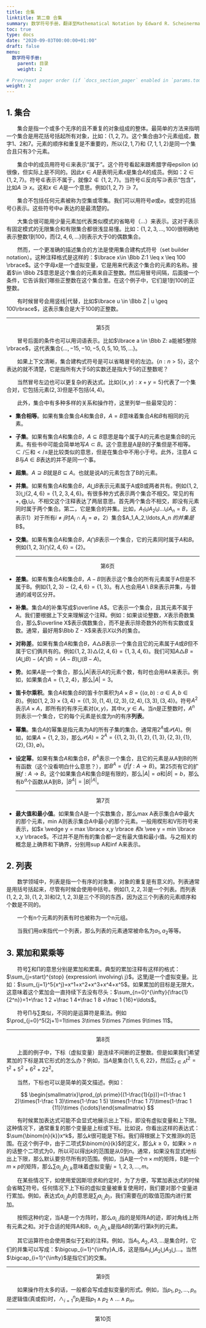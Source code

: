 ```yaml
---
title: 合集
linktitle: 第二章 合集
summary: 数学符号手册，翻译至Mathematical Notation by Edward R. Scheinerman。如何表示合集。
toc: true
type: docs
date: "2020-09-03T00:00:00+01:00"
draft: false
menu:
  数学符号手册:
    parent: 目录
    weight: 2

# Prev/next pager order (if `docs_section_pager` enabled in `params.toml`)
weight: 2
---
```


## 1. 集合

　　集合是指一个或多个无序的且不重复的对象组成的整体。最简单的方法来指明一个集合是用花括号括起所有对象，比如：$\lbrace 1,2,7\rbrace$。这个集合由3个元素组成，数字1、2和7。元素的顺序和重复是不重要的，所以$\lbrace 2, 1, 7 \rbrace$和 $\lbrace 7,1,1,2\rbrace$是同一个集合且只有3个元素。 

　　集合中的成员用符号$\in$来表示“属于”。这个符号看起来跟希腊字母epsilon ($\epsilon$)很像，但实际上是不同的。因此$x \in A$是表明元素$x$是集合$A$的成员。例如：$2 \in \lbrace 1,2,7\rbrace$。符号$\notin$表示不属于，就像$2 \notin \lbrace1,2,7\rbrace$。当符号$\in$反向写$\ni$表示“包含”，比如$A \ni x$。这和$x \in A$是一个意思。例如$\lbrace1,2,7\rbrace \ni 7$。

　　集合不包括任何元素被称为空集或零集。我们可以用符号$\emptyset$或$\varnothing$，或空的花括号$\lbrace \rbrace$表示。这些符号中$\varnothing$ 表达的是最清楚的。

　　大集合很可能用少量元素加代表类似模式的省略号（$\ldots$）来表示。这对于表示有固定模式的无限集合和有限集合都很浅显易懂。比如：$\lbrace1,2,3,\ldots,100\rbrace$很明确地表示整数1到100，而$\lbrace2,4,6,\ldots\rbrace$则表示大于0的偶数集合。

　　然而，一个更准确的描述集合的方法是使用集合建构式符号（set builder notation）。这种注释格式是这样的：$\lbrace x\in \Bbb Z:1 \leq x \leq 100 \rbrace$。这个字母$x$是一个虚拟变量，它是用来代表这个集合的元素的名称。接着$\in \Bbb Z$意思是这个集合的元素来自正整数。然后用冒号间隔，后面接一个条件，它告诉我们哪些正整数在这个集合里。在这个例子中，它们是1到100的正整数。

　　有时候冒号会用竖线$|$代替，比如$\lbrace u \in \Bbb Z | u \geq 100\rbrace$，这表示集合是大于100的正整数。

---

<center> 第5页 </center>

　　冒号后面的条件也可以用词语表示。比如$\lbrace a \in \Bbb Z: a能被5整除\rbrace$，这代表集合$\lbrace\ldots,-15,-10,-5,0,5,10,15,\ldots\rbrace$。

　　如果上下文清晰，集合建构式符号是可以省略冒号的左边。$\lbrace n:n>5\rbrace$，这个表达的就不清楚，它是指所有大于5的实数还是指大于5的正整数呢？

　　当然冒号左边也可以更复杂的表达式。比如$\lbrace(x,y):x+y=5\rbrace$代表了一个集合对，它包括元素$(2,3)$但是不包括$(4,4)$。

　　此外，集合中有多种多样的关系和操作符，这里列举一些最常见的：

- **集合相等**。如果有集合集合$A$和集合$B$，$A=B$意味着集合$A$和$B$有相同的元素。

- **子集**。如果有集合$A$和集合$B$，$A \subseteq B$意思是每个属于A的元素也是集合B的元素。有些书中可能会简单地写$A \subset B$。这个意思是A是B的子集但是不相等。$\subset / \subseteq$和$</\leq$是比较类似的意思，但是在集合中不用小于号。此外，注意$A \subseteq B$与$A\in B$表达的并不是同一个事。

- **超集**。$A \supseteq B$就是$B \subseteq A$。也就是说A的元素包含了B的元素。

- **并集**。如果有集合$A$和集合$B$，$A \bigcup B$表示元素属于A或B或两者共有。例如$\lbrace1,2,3\rbrace\bigcup \lbrace2,4,6\rbrace=\lbrace1,2,3,4,6\rbrace$。有很多种方式表示两个集合不相交。常见的有$+,\bigoplus,\biguplus$。不相交这个注释表达了两层意思。首先两个集合不相交，即没有元素同时属于两个集合。第二，它是集合的并集。比如，$A_1 \biguplus A_2 \biguplus \ldots \biguplus A_n =B$，这表示1）对于所有$i\neq j$时$A_i \cap A_j = \emptyset$，2）集合$A_1,A_2,\ldots,A_n $的并集是$B$。

- **交集**。如果有集合$A$和集合$B$，$A \bigcap B$表示一个集合，它的元素同时属于$A$和$B$。例如$\lbrace 1,2,3 \rbrace \bigcap \lbrace 2,4,6 \rbrace = \lbrace 2 \rbrace$。

  ---

  <center> 第6页 </center>

- **差集**。如果有集合$A$和集合$B$，$A-B$则表示这个集合的所有元素属于A但是不属于B。例如$\lbrace 1,2,3 \rbrace - \lbrace 2,4,6 \rbrace = \lbrace 1,3 \rbrace$。有人也会用$A \setminus B$来表示并集，与普通的减号区分开。

- **补集**。集合$A$的补集写成$\overline A$。它表示一个集合，且其元素不属于$A$。我们要根据上下文来理解这个注释。例如：如果谈论整数，$X$表示奇数集合，那么$\overline X$表示偶数集合，而不是表示除奇数外的所有实数或复数。通常，最好用$\Bbb Z - X$来表示$X$以外的集合。

- **对称差**。如果有集合$A$和集合$B$，$A \triangle B$表示一个集合且它的元素属于$A$或$B$但不属于它们俩共有的。例如$\lbrace 1,2,3 \rbrace \triangle \lbrace 2,4,6 \rbrace = \lbrace 1,3,4,6 \rbrace$。我们可知$A \triangle B = (A \bigcup B)-(A \bigcap B)=(A-B) \bigcup (B-A)$。

- **势**。如果$A$是一个集合，那么$|A|$表示$A$的元素个数，有时也会用#$A$来表示。例如，如果集合$A = \lbrace 1,2,4 \rbrace$，那么$|A|=3$。

- **笛卡尔乘积**。集合$A$和集合$B$的笛卡尔乘积为$A \times B = \lbrace (a,b):a \in A,b\in B \rbrace$。例如$\lbrace 1,2,3 \rbrace \times \lbrace 3,4 \rbrace = \lbrace (1,3),(1,4),(2,3),(2,4),(3,3),(3,4) \rbrace$。符号$A^2$表示$A \times A$，即所有的有序元素对$(x,y)$，其中$x,y \in A$。当$n$是正整数时，$A^n$则表示一个集合，它的每个元素是长度为n的有序**列表**。

- **幂集**。集合$A$的幂集是指元素为A的所有子集的集合。通常用$2^A$或$\mathcal P(A)$。例如，如果$A=\lbrace 1,2,3 \rbrace$，那么$\mathcal P(A)=2^A=\left \lbrace \lbrace 1,2,3 \rbrace,\lbrace 1,2\rbrace,\lbrace 1,3 \rbrace,\lbrace 2,3 \rbrace,\lbrace 1 \rbrace,\lbrace 2 \rbrace,\lbrace 3 \rbrace,\emptyset \right \rbrace$。

- **设定幂**。如果有集合$A$和集合$B$，$B^A$表示一个集合，且它的元素是从A到B的所有函数（这个没看明白什么意思？），即$B^A = \lbrace f | f:A \to B\rbrace$。第25页有它的扩展$f:A \to B$。这个如果集合$A$和集合$B$是有限的，那么$|A|=a$和$|B|=b$，那么有$b^a$个函数从A到B，$|B^A|=|B|^{|A|}$。

  ---
<center> 第7页 </center>


- **最大值和最小值**。如果集合A是一个实数集合，那么max A表示集合A中最大的那个元素，min A则表示集合A中最小的那个元素。一般用楔形和V形符号来表示，如$x \wedge y = max \lbrace x,y \rbrace $和$x \vee y = min \lbrace x,y \rbrace$。不过并不是所有的集合都一定有最大值和最小值。与之相关的概念是上确界和下确界，分别用sup A和inf A来表示。

## 2. 列表

　　数学领域中，列表是指一个有序的对象集，对象的重复是有意义的。列表通常是用括号括起来，尽管有时候会使用中括号。例如$(1,2,2,3)$是一个列表。而列表$(1,2,2,3), (1,2,3)$和$(2,1,2,3)$是三个不同的东西，因为这三个列表的元素顺序和个数是不同的。

　　一个有n个元素的列表有时也被称为一个n元组。

　　当我们用$a$来指代一个列表，那么列表的元素通常被命名为$a_1,a_2$等等。

## 3. 累加和累乘等

　　符号$\sum$和$\prod$的意思分别是累加和累乘。典型的累加注释有这样的格式：$\sum_{j=start}^{stop} {expression\ involving\ j}$。这里$j$是一个虚拟变量。比如：$\sum_{j=1}^5{x^j}=x^1+x^2+x^3+x^4+x^5$。如果累加的目标是无限大，这意味着这个累加会一直持续下去没有尽头：$\sum_{n=0}^{\infty}{\frac{1}{2^n}}=1+\frac 1 2 +\frac 1 4+\frac 1 8 +\frac 1 {16}+\ldots$。

　　符号$\prod$与$\sum$类似，不同的是运算符是乘法。例如$\prod_{j=0}^5(2j+1)=1\times 3\times 5\times 7\times 9\times 11$。

---

<center> 第8页 </center>

　　上面的例子中，下标（虚拟变量）是连续不间断的正整数。但是如果我们希望累加的下标是其它形式的怎么办？例如，当$A$是集合$\lbrace 1,5,6,22 \rbrace$，然后$\sum_{t \in A}{t^2}=1^2+5^2+6^2+22^2$。

　　当然，下标也可以是简单的英文描述。例如：

$$
\begin{smallmatrix}\prod_{p\ prime}{(1-\frac{1}{p})}=(1-\frac 1 2)\times(1-\frac 1 3)\times(1-\frac 1 5) \times(1-\frac 1 7)\times(1-\frac 1 {11})\times {\cdots}\end{smallmatrix}
$$


　　有时候累加表达式可能不会显式地展示出上下标，即没有虚拟变量和上下限。这种情况下，通常重复的那个变量是上标或下标。比如说，你看出这样的表达式：$\sum{\binom{n}{k}}x^k$，那么$k$很可能是下标。我们得根据上下文推测$k$的范围。在这个例子中，由于二项式$\binom{n}{k}$的定义，那么$k \geq 0$，如果$k >n$的话整个二项式为0，所以可以得出$k$的范围是从0到$n$。通常，如果没有显式地标出上下限，那么默认要穷尽所有的范围。例如，当A是一个$n\times m$的矩阵，B是一个$m\times p$的矩阵，那么$\sum{a_{i,j}}{b_{j,k}}$意味着虚拟变量$j=1,2,3,\ldots,m$。

　　在某些情况下，如使用爱因斯坦求和约定时，为了方便，写累加表达式的时候会省略$\sum$符号。任何情况下上下标的虚拟变量被重复使用时，我们要对那个变量进行累加。例如，表达式$a_{i,j}b_j$的意思是$\sum_j{a_{i,j}}b_j$，我们需要在$j$的取值范围内进行累加。

　　按照这种约定，当A是一个方阵时，那么$a_{i,i}$指的是矩阵A的迹，即对角线上所有元素之和。对于合适的矩阵A和B，$a_{i,j}b_{j,k}$是指$AB$的第$i$行第$k$列的元素。

　　其它运算符也会使用类似于$\sum$和的注释。例如，当$A_1,A_2,A3,\ldots$是集合时，它们的并集可以写成：$\bigcup_{i=1}^{\infty}A_i$，这是指$A_1 \bigcup A_2\bigcup A_3\bigcup \ldots$。当然$\bigcap_{i=1}^{\infty}$是指它们的交集。

---

<center> 第9页 </center>

　　如果操作符太多的话，一般都会写成虚拟变量的形式。例如，当$p_1,p_2,\ldots,p_n$是逻辑值(真或假)时，$\wedge_{i=1}^n{p_i}$是指$p_1 \wedge p_2 \wedge \ldots \wedge p_n$。

---

<center> 第10页 </center>

